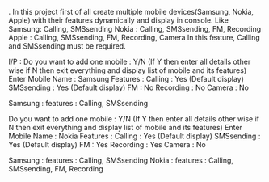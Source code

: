 . In this project first of all create multiple mobile devices(Samsung, Nokia, Apple) with their features dynamically and display in console.
Like
 Samsung: Calling, SMSsending
 Nokia  : Calling, SMSsending, FM, Recording
 Apple  : Calling, SMSsending, FM, Recording, Camera
In this feature, Calling and SMSsending must be required.

I/P : Do you want to add one mobile : Y/N (If Y then enter all details other wise if N then exit everything and display list of mobile and its features)
   Enter Mobile Name : Samsung
   Features : Calling : Yes (Default display)
     SMSsending : Yes (Default display)
     FM : No
     Recording : No
     Camera : No
     
   Samsung : features : Calling, SMSsending
   
   Do you want to add one mobile : Y/N (If Y then enter all details other wise if N then exit everything and display list of mobile and its features)
   Enter Mobile Name : Nokia
   Features : Calling : Yes (Default display)
     SMSsending : Yes (Default display)
     FM : Yes
     Recording : Yes
     Camera : No
     
   Samsung : features : Calling, SMSsending
   Nokia : features : Calling, SMSsending, FM, Recording

